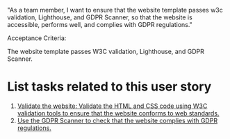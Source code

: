 "As a team member, I want to ensure that the website template passes w3c validation, Lighthouse, and GDPR Scanner, so that the website is accessible, performs well, and complies with GDPR regulations."

Acceptance Criteria:

The website template passes W3C validation, Lighthouse, and GDPR Scanner.

# List tasks related to this user story
1. [Validate the website: Validate the HTML and CSS code using W3C validation tools to ensure that the website conforms to web standards.](documentation/templates/theme/initiatives/epics/stories/tasks/task_webtemplate3_story1.md)
2. [Use the GDPR Scanner to check that the website complies with GDPR regulations.](documentation/templates/theme/initiatives/epics/stories/tasks/task_webtemplate3_story2.md)